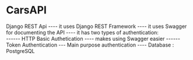 # CarsAPI
Django REST Api
 ---- it uses Django REST Framework
 ---- it uses Swagger for documenting the API
 ---- it has two types of authentication:   
      ------ HTTP Basic Authetication ---- makes using Swagger easier
      ------ Token Authentication --- Main purpose authentication
 ---- Database : PostgreSQL
